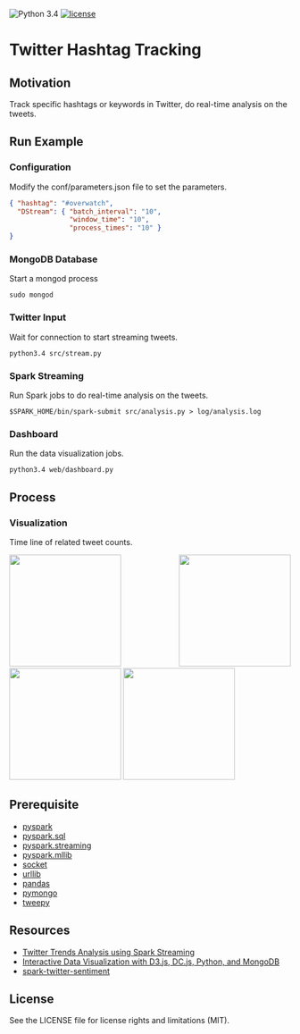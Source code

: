 ![Python 3.4](https://img.shields.io/badge/python-3.4-green.svg)
[![license](https://img.shields.io/github/license/mashape/apistatus.svg?maxAge=2592000)]()
# Twitter Hashtag Tracking

## Motivation
Track specific hashtags or keywords in Twitter, do real-time analysis on the tweets.

## Run Example
### Configuration
Modify the conf/parameters.json file to set the parameters.
```json
{ "hashtag": "#overwatch",
  "DStream": { "batch_interval": "10",
               "window_time": "10",
               "process_times": "10" }
}
```
### MongoDB Database
Start a mongod process
```
sudo mongod
```
### Twitter Input
Wait for connection to start streaming tweets.
```
python3.4 src/stream.py
```
### Spark Streaming
Run Spark jobs to do real-time analysis on the tweets.
```
$SPARK_HOME/bin/spark-submit src/analysis.py > log/analysis.log
```
### Dashboard
Run the data visualization jobs.
```
python3.4 web/dashboard.py
```

## Process

### Visualization
Time line of related tweet counts.
<p align="justify">
  <img src="https://github.com/xuwenyihust/Twitter-Hashtag-Tracking/blob/master/img/timeline.JPG" width="200"/>
  <img src="https://github.com/xuwenyihust/Twitter-Hashtag-Tracking/blob/master/img/hashtags.JPG" width="200"/>
  <img src="https://github.com/xuwenyihust/Twitter-Hashtag-Tracking/blob/master/img/keywords.JPG" width="200"/>
  <img src="https://github.com/xuwenyihust/Twitter-Hashtag-Tracking/blob/master/img/Ratio.JPG" width="200"/>
</p>

## Prerequisite
* [pyspark](http://spark.apache.org/docs/latest/api/python/pyspark.html)
* [pyspark.sql](http://spark.apache.org/docs/latest/api/python/pyspark.sql.html?highlight=udf)
* [pyspark.streaming](https://spark.apache.org/docs/1.6.2/api/python/pyspark.streaming.html)
* [pyspark.mllib](https://spark.apache.org/docs/1.6.0/api/python/pyspark.mllib.html)
* [socket](https://docs.python.org/3/library/socket.html)
* [urllib](https://docs.python.org/3/library/urllib.html)
* [pandas](http://pandas.pydata.org/)
* [pymongo](https://api.mongodb.com/python/current/)
* [tweepy](http://www.tweepy.org/)

## Resources
* [Twitter Trends Analysis using Spark Streaming](http://www.awesomestats.in/spark-twitter-stream/)
* [Interactive Data Visualization with D3.js, DC.js, Python, and MongoDB](http://adilmoujahid.com/posts/2015/01/interactive-data-visualization-d3-dc-python-mongodb/)
* [spark-twitter-sentiment](https://github.com/DhruvKumar/spark-twitter-sentiment/blob/master/sentiment.py)

## License
See the LICENSE file for license rights and limitations (MIT).

